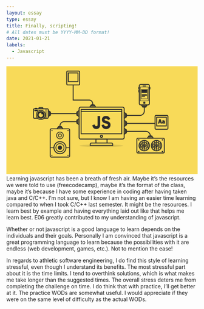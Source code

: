 ```yaml
---
layout: essay
type: essay
title: Finally, scripting!
# All dates must be YYYY-MM-DD format!
date: 2021-01-21
labels:
  - Javascript
---
```

<img class="ui medium right floated rounded image" src="../images/javascript.png">
Learning javascript has been a breath of fresh air. Maybe it’s the resources we were told to use (freecodecamp), maybe it’s the format of the class, maybe it’s because I have some experience in coding after having taken java and C/C++. I’m not sure, but I know I am having an easier time learning compared to when I took C/C++ last semester. It might be the resources. I learn best by example and having everything laid out like that helps me learn best. E06 greatly contributed to my understanding of javascript.

Whether or not javascript is a good language to learn depends on the individuals and their goals. Personally I am convinced that javascript is a great programming language to learn because the possibilities with it are endless (web development, games, etc.). Not to mention the ease!

In regards to athletic software engineering, I do find this style of learning stressful, even though I understand its benefits. The most stressful part about it is the time limits. I tend to overthink solutions, which is what makes me take longer than the suggested times. The overall stress deters me from completing the challenge on time. I do think that with practice, I’ll get better at it. The practice WODs are somewhat useful. I would appreciate if they were on the same level of difficulty as the actual WODs.

